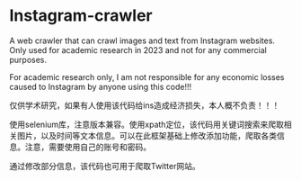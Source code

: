 # Instagram-crawler
A web crawler that can crawl images and text from Instagram websites. Only used for academic research in 2023 and not for any commercial purposes.

For academic research only, I am not responsible for any economic losses caused to Instagram by anyone using this code!!!

仅供学术研究，如果有人使用该代码给ins造成经济损失，本人概不负责！！！

使用selenium库，注意版本兼容。使用xpath定位，该代码用关键词搜索来爬取相关图片，以及时间等文本信息。可以在此框架基础上修改添加功能，爬取各类信息。注意，需要使用自己的账号和密码。

通过修改部分信息，该代码也可用于爬取Twitter网站。
